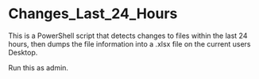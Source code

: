 # Changes_Last_24_Hours

This is a PowerShell script that detects changes to files within the last 24 hours, then dumps the file information into a .xlsx file on the current users Desktop. 

Run this as admin. 
